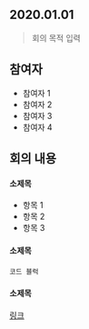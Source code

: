 ## 2020.01.01
> 회의 목적 입력

## 참여자
- 참여자 1
- 참여자 2
- 참여자 3
- 참여자 4

## 회의 내용
#### 소제목
- 항목 1
- 항목 2
- 항목 3

#### 소제목
````
코드 블럭
````

#### 소제목
[링크](http://www.naver.com)

